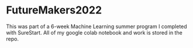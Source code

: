 # FutureMakers2022

This was part of a 6-week Machine Learning summer program I completed with SureStart. All of my google colab notebook and work is stored in the repo.

